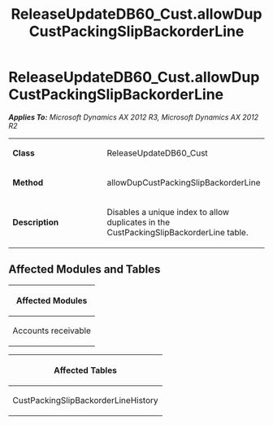 ﻿---
title: ReleaseUpdateDB60_Cust.allowDupCustPackingSlipBackorderLine
TOCTitle: ReleaseUpdateDB60_Cust.allowDupCustPackingSlipBackorderLine
ms:assetid: a73ee302-5aac-a880-4083-13d0968aff41
ms:mtpsurl: https://msdn.microsoft.com/en-us/library/JJ686354(v=AX.60)
ms:contentKeyID: 49710310
ms.date: 05/18/2015
mtps_version: v=AX.60
---

# ReleaseUpdateDB60\_Cust.allowDupCustPackingSlipBackorderLine 


_**Applies To:** Microsoft Dynamics AX 2012 R3, Microsoft Dynamics AX 2012 R2_

<table>
<colgroup>
<col style="width: 50%" />
<col style="width: 50%" />
</colgroup>
<tbody>
<tr class="odd">
<td><p><strong>Class</strong></p></td>
<td><p>ReleaseUpdateDB60_Cust</p></td>
</tr>
<tr class="even">
<td><p><strong>Method</strong></p></td>
<td><p>allowDupCustPackingSlipBackorderLine</p></td>
</tr>
<tr class="odd">
<td><p><strong>Description</strong></p></td>
<td><p>Disables a unique index to allow duplicates in the CustPackingSlipBackorderLine table.</p></td>
</tr>
</tbody>
</table>


## Affected Modules and Tables

<table>
<colgroup>
<col style="width: 100%" />
</colgroup>
<thead>
<tr class="header">
<th><p>Affected Modules</p></th>
</tr>
</thead>
<tbody>
<tr class="odd">
<td><p>Accounts receivable</p></td>
</tr>
</tbody>
</table>


<table>
<colgroup>
<col style="width: 100%" />
</colgroup>
<thead>
<tr class="header">
<th><p>Affected Tables</p></th>
</tr>
</thead>
<tbody>
<tr class="odd">
<td><p>CustPackingSlipBackorderLineHistory</p></td>
</tr>
</tbody>
</table>

  


